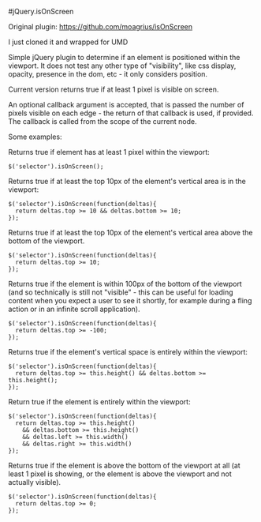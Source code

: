 #jQuery.isOnScreen

Original plugin: https://github.com/moagrius/isOnScreen

I just cloned it and wrapped for UMD

Simple jQuery plugin to determine if an element is positioned within the viewport.  It does not test any other type of "visibility", like css display, opacity, presence in the dom, etc - it only considers position.

Current version returns true if at least 1 pixel is visible on screen.  

An optional callback argument is accepted, that is passed the number of pixels visible on each edge - the return of that callback is used, if provided.  The callback is called from the scope of the current node.

Some examples:

Returns true if element has at least 1 pixel within the viewport:

    $('selector').isOnScreen();

Returns true if at least the top 10px of the element's vertical area is in the viewport:
    
    $('selector').isOnScreen(function(deltas){
      return deltas.top >= 10 && deltas.bottom >= 10;
    });
    
Returns true if at least the top 10px of the element's vertical area above the bottom of the viewport.
    
    $('selector').isOnScreen(function(deltas){
      return deltas.top >= 10;
    });  
      
Returns true if the element is within 100px of the bottom of the viewport (and so technically is still not "visible" - this can be useful for loading content when you expect a user to see it shortly, for example during a fling action or in an infinite scroll application).
    
    $('selector').isOnScreen(function(deltas){
      return deltas.top >= -100;
    });          
      
Returns true if the element's vertical space is entirely within the viewport:    
    
    $('selector').isOnScreen(function(deltas){
      return deltas.top >= this.height() && deltas.bottom >= this.height();
    });
    
Return true if the element is entirely within the viewport:

    $('selector').isOnScreen(function(deltas){
      return deltas.top >= this.height() 
        && deltas.bottom >= this.height()
        && deltas.left >= this.width()
        && deltas.right >= this.width()
    });
    
Returns true if the element is above the bottom of the viewport at all (at least 1 pixel is showing, or the element is above the viewport and not actually visible).
    
    $('selector').isOnScreen(function(deltas){
      return deltas.top >= 0;
    });
    